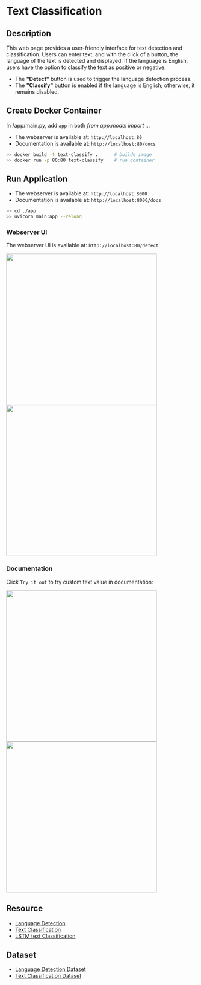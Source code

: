 ﻿# Text Classification


## Description

This web page provides a user-friendly interface for text detection and classification. Users can enter text, and with the click of a button, the language of the text is detected and displayed. If the language is English, users have the option to classify the text as positive or negative.  

- The __"Detect"__ button is used to trigger the language detection process.
- The __"Classify"__ button is enabled if the language is English; otherwise, it remains disabled.


## Create Docker Container

In /app/main.py, add `app` in both _from app.model import ..._  

- The webserver is available at: `http://localhost:80`
- Documentation is available at: `http://localhost:80/docs`

<!-- docker-compose up --build  # build image and run container -->
```sh
>> docker build -t text-classify .      # builde image
>> docker run -p 80:80 text-classify    # run container
```

## Run Application

- The webserver is available at: `http://localhost:8000`  
- Documentation is available at: `http://localhost:8000/docs`

```sh
>> cd ./app
>> uvicorn main:app --reload
```

<!--
Use docker-compose:  

```sh
>> docker-compose up -d    # start container
>> docker-compose down     # stop container
``` -->


### Webserver UI

The webserver UI is available at: `http://localhost:80/detect`  

<p align="left">
    <img src="./assets/webui1.png" height="400" />
    <img src="./assets/webui2.png" height="400" />
</p>


### Documentation

Click `Try it out` to try custom text value in documentation:  

<p align="left">
    <img src="./assets/fastapi1.png" height="400" />
    <img src="./assets/fastapi2.png" height="400" />
</p>


## Resource

- [Language Detection](https://github.com/AssemblyAI-Examples/ml-fastapi-docker-heroku)
- [Text Classification](https://github.com/patrickloeber/ml-deployment/blob/main/docker-flask/ml-dev/text-classification.ipynb)
- [LSTM text Classification](https://www.kaggle.com/code/arunrk7/nlp-beginner-text-classification-using-lstm)


## Dataset

- [Language Detection Dataset](https://www.kaggle.com/datasets/basilb2s/language-detection)
- [Text Classification Dataset](https://www.kaggle.com/datasets/kazanova/sentiment140)